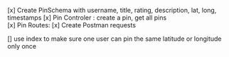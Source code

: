 [x] Create PinSchema with username, title, rating, description, lat, long, timestamps
[x] Pin Controler : create a pin, get all pins  
[x] Pin Routes:
[x] Create Postman requests

[] use index to make sure one user can pin the same latitude or longitude only once
